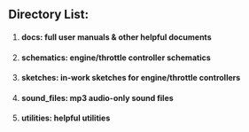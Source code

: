 ## Directory List:

1. #### docs: full user manuals & other helpful documents
2. #### schematics: engine/throttle controller schematics
3. #### sketches: in-work sketches for engine/throttle controllers
4. #### sound_files: mp3 audio-only sound files
5. #### utilities: helpful utilities
